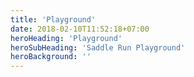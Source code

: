 ```yaml
---
title: 'Playground'
date: 2018-02-10T11:52:18+07:00
heroHeading: 'Playground'
heroSubHeading: 'Saddle Run Playground'
heroBackground: ''
---
```

